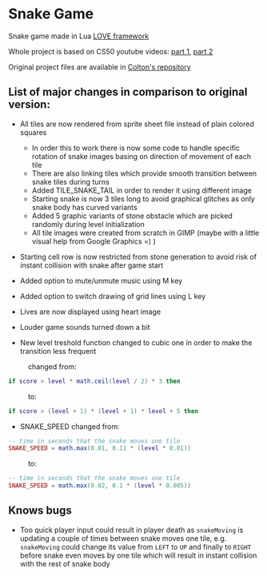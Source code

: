 # Snake Game

Snake game made in Lua [LOVE framework](https://love2d.org/)

Whole project is based on CS50 youtube videos: [part 1](https://youtu.be/ld_xcXdRez4), [part 2](https://youtu.be/UOzRK3p26Dw)

Original project files are available in [Colton's repository](https://github.com/coltonoscopy/snake50)

## List of major changes in comparison to original version:

* All tiles are now rendered from sprite sheet file instead of plain colored squares
    * In order this to work there is now some code to handle specific rotation of snake images basing on direction of movement of each tile
    * There are also linking tiles which provide smooth transition between snake tiles during turns
    * Added TILE_SNAKE_TAIL in order to render it using different image
    * Starting snake is now 3 tiles long to avoid graphical glitches as only snake body has curved variants
    * Added 5 graphic variants of stone obstacle which are picked randomly during level initialization
    * All tile images were created from scratch in GIMP (maybe with a little visual help from Google Graphics =) )

* Starting cell row is now restricted from stone generation to avoid risk of instant collision with snake after game start

* Added option to mute/unmute music using M key

* Added option to switch drawing of grid lines using L key

* Lives are now displayed using heart image

* Louder game sounds turned down a bit

* New level treshold function changed to cubic one in order to make the transition less frequent

&nbsp;&nbsp;&nbsp;&nbsp;&nbsp;&nbsp;&nbsp;&nbsp;&nbsp;
changed from:
```lua
if score > level * math.ceil(level / 2) * 3 then
```
&nbsp;&nbsp;&nbsp;&nbsp;&nbsp;&nbsp;&nbsp;&nbsp;&nbsp;
to:
```lua
if score > (level + 1) * (level + 1) * level + 5 then
```


* SNAKE_SPEED changed from:

```lua
-- time in seconds that the snake moves one tile
SNAKE_SPEED = math.max(0.01, 0.11 * (level * 0.01))
```
&nbsp;&nbsp;&nbsp;&nbsp;&nbsp;&nbsp;&nbsp;&nbsp;&nbsp;
to:
```lua
-- time in seconds that the snake moves one tile
SNAKE_SPEED = math.max(0.02, 0.1 * (level * 0.005))
```

## Knows bugs

* Too quick player input could result in player death as `snakeMoving` is updating a couple of times between snake moves one tile, e.g. `snakeMoving` could change its value from `LEFT` to `UP` and finally to `RIGHT` before snake even moves by one tile which will result in instant collision with the rest of snake body
